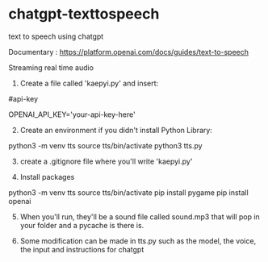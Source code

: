 # chatgpt-texttospeech
text to speech using chatgpt


Documentary : https://platform.openai.com/docs/guides/text-to-speech

Streaming real time audio

1. Create a file called 'kaepyi.py' and insert: 

#api-key

OPENAI_API_KEY='your-api-key-here'

2. Create an environment if you didn't install Python Library: 

python3 -m venv tts 
source tts/bin/activate
python3 tts.py

3. create a .gitignore file where you'll write 'kaepyi.py'

4. Install packages

python3 -m venv tts 
source tts/bin/activate
pip install pygame 
pip install openai 

5. When you'll run, they'll be a sound file called sound.mp3 that will pop in your folder and a pycache is there is.

6. Some modification can be made in tts.py such as the model, the voice, the input and instructions for chatgpt
